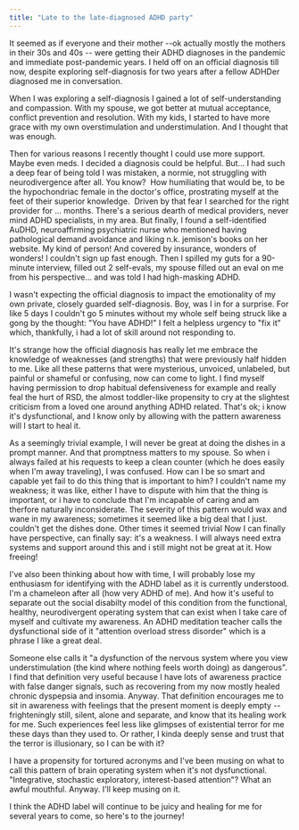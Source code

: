 ```yaml
---
title: "Late to the late-diagnosed ADHD party"
---
```


It seemed as if everyone and their mother --ok actually mostly the mothers in their 30s and 40s -- were getting their ADHD diagnoses in the pandemic and immediate post-pandemic years. I held off on an official diagnosis till now, despite exploring self-diagnosis for two years after a fellow ADHDer diagnosed me in conversation.

When I was exploring a self-diagnosis I gained a lot of self-understanding and compassion. With my spouse, we got better at mutual acceptance, conflict prevention and resolution. With my kids, I started to have more grace with my own overstimulation and understimulation.  And I thought that was enough. 

Then for various reasons I recently thought I could use more support. Maybe even meds. I decided a diagnosis could be helpful. But... I had such a deep fear of being told I was mistaken, a normie, not struggling with neurodivergence after all. You know?  How humiliating that would be, to be the hypochondriac female in the doctor's office, prostrating myself at the feet of their superior knowledge.  Driven by that fear I searched for the right provider for ... months. There's a serious dearth of medical providers, never mind ADHD specialists, in my area. But finally, I found a self-identified AuDHD, neuroaffirming psychiatric nurse who mentioned having pathological demand avoidance and liking n.k. jemison's books on her website. My kind of person! And covered by insurance, wonders of wonders! I couldn't sign up fast enough. Then I spilled my guts for a 90-minute interview, filled out 2 self-evals, my spouse filled out an eval on me from his perspective... and was told I had high-masking ADHD. 

I wasn't expecting the official diagnosis to impact the emotionality of my own private, closely guarded self-diagnosis. Boy, was I in for a surprise. For like 5 days I couldn't go 5 minutes without my whole self being struck like a gong by the thought: "You have ADHD!" I felt a helpless urgency to "fix it" which, thankfully, i had a lot of skill around not responding to.

It's strange how the official diagnosis has really let me embrace the knowledge of weaknesses (and strengths) that were previously half hidden to me. Like all these patterns that were mysterious, unvoiced, unlabeled, but painful or shameful or confusing, now can come to light. I find myself having permission to drop habitual defensiveness for example and really feal the hurt of RSD, the almost toddler-like propensity to cry at the slightest criticism from a loved one around anything ADHD related. That's ok; i know it's dysfunctional, and I know only by allowing with the pattern awareness will I start to heal it.

As a seemingly trivial example, I will never be great at doing the dishes in a prompt manner. And that promptness matters to my spouse. So when i always failed at his requests to keep a clean counter (which he does easily when I'm away traveling), I was confused. How can I be so smart and capable yet fail to do this thing that is important to him? I couldn't name my weakness; it was like, either I have to dispute with him that the thing is important, or i have to conclude that I'm incapable of  caring and am therfore naturally inconsiderate. The severity of this pattern would wax and wane in my awareness; sometimes it seemed like a big deal that I just. couldn't get the dishes done. Other times it seemed trivial Now I can finally have perspective, can finally say: it's a weakness. I will always need extra systems and support around this and i still might not be great at it. How freeing!

I've also been thinking about how with time, I will probably lose my enthusiasm for identifying with the ADHD label as it is currently understood. I'm a chameleon after all (how very ADHD of me). And how it's useful to separate out the social disabilty model of this condition from the functional, healthy, neurodivergent operating system that can exist when I take care of myself and cultivate my awareness. An ADHD meditation teacher calls the dysfunctional side of it "attention overload stress disorder" which is a phrase I like a great deal. 

Someone else calls it "a dysfunction of the nervous system where you view understimulation (the kind where nothing feels worth doing) as dangerous". I find that definition very useful because I have lots of awareness practice with false danger signals, such as recovering from my now mostly healed chronic dyspepsia and insomia. Anyway. That definition encourages me to sit in awareness with  feelings that the present moment is deeply empty -- frighteningly still, silent, alone and separate, and know that its healing work for me. Such experiences feel less like glimpses of existential terror for me these days than they used to. Or rather, I kinda deeply sense and trust that the terror is illusionary, so I can be with it?

I have a propensity for tortured acronyms and I've been musing on what to call this pattern of brain operating system when it's not dysfunctional. "Integrative, stochastic exploratory, interest-based attention"? What an awful mouthful. Anyway. I'll keep musing on it. 

I think the ADHD label will continue  to be juicy and healing for me for several years to come, so here's to the journey! 
